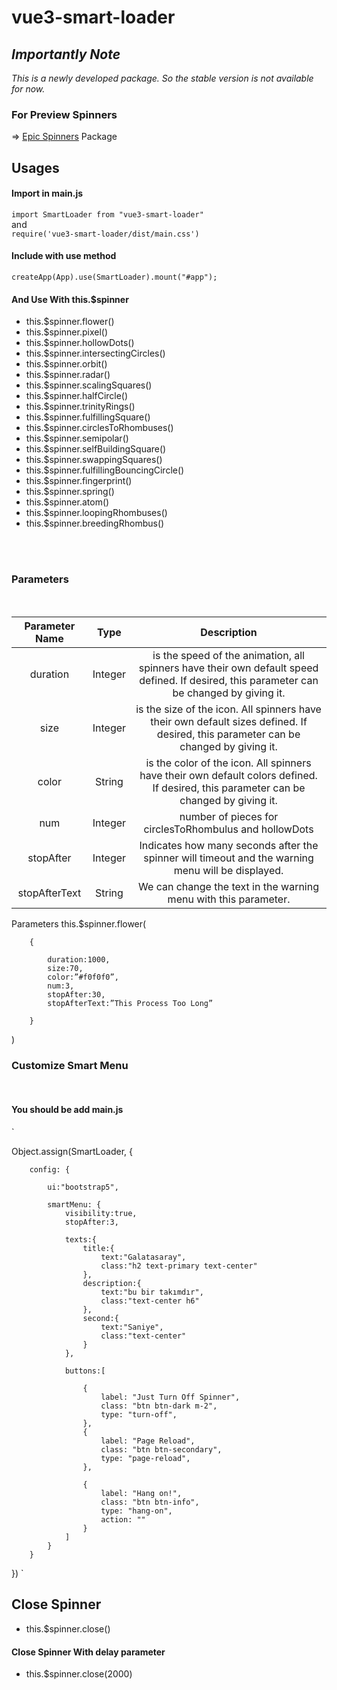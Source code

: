 # vue3-smart-loader


## ***Importantly Note***
*This is a newly developed package. So the stable version is not available for now.*
### For Preview Spinners
=> [Epic Spinners](https://epic-spinners.epicmax.co/) Package
## **Usages**

#### Import in main.js
`import SmartLoader from "vue3-smart-loader"`
<br/> and <br/>
`require('vue3-smart-loader/dist/main.css')`
#### Include with use method
`createApp(App).use(SmartLoader).mount("#app");`</br>

#### And Use With this.$spinner

* this.$spinner.flower()
* this.$spinner.pixel()
* this.$spinner.hollowDots()
* this.$spinner.intersectingCircles()
* this.$spinner.orbit()
* this.$spinner.radar()
* this.$spinner.scalingSquares()
* this.$spinner.halfCircle()
* this.$spinner.trinityRings()
* this.$spinner.fulfillingSquare()
* this.$spinner.circlesToRhombuses()
* this.$spinner.semipolar()
* this.$spinner.selfBuildingSquare()
* this.$spinner.swappingSquares()
* this.$spinner.fulfillingBouncingCircle()
* this.$spinner.fingerprint()
* this.$spinner.spring()
* this.$spinner.atom()
* this.$spinner.loopingRhombuses()
* this.$spinner.breedingRhombus()

</br>
</br>

### **Parameters**
</br>

| Parameter Name |   Type  |                                                                Description                                                                |
|:--------------:|:-------:|:-----------------------------------------------------------------------------------------------------------------------------------------:|
|    duration    | Integer | is the speed of the animation, all spinners have their own default speed defined. If desired, this parameter can be changed by giving it. |
|      size      | Integer |    is the size of the icon. All spinners have their own default sizes defined. If desired, this parameter can be changed by giving it.    |
|      color     |  String |   is the color of the icon. All spinners have their own default colors defined. If desired, this parameter can be changed by giving it.   |
|       num      | Integer |                                          number of pieces for circlesToRhombulus and hollowDots                                           |
|    stopAfter   | Integer |                     Indicates how many seconds after the spinner will timeout and the warning menu will be displayed.                     |
|  stopAfterText |  String |                                      We can change the text in the warning menu with this parameter.                                      |
 
Parameters
this.$spinner.flower(

        {

            duration:1000, 
            size:70, 
            color:”#f0f0f0”, 
            num:3, 
            stopAfter:30, 
            stopAfterText:”This Process Too Long”

        }

)
### **Customize Smart Menu**
</br>

#### You should be add main.js
`

Object.assign(SmartLoader, {

        config: {

            ui:"bootstrap5",

            smartMenu: {
                visibility:true,
                stopAfter:3,

                texts:{
                    title:{
                        text:"Galatasaray",
                        class:"h2 text-primary text-center"
                    },
                    description:{
                        text:"bu bir takımdır",
                        class:"text-center h6"
                    },
                    second:{
                        text:"Saniye",
                        class:"text-center"
                    }
                },

                buttons:[
                    
                    {
                        label: "Just Turn Off Spinner",
                        class: "btn btn-dark m-2",
                        type: "turn-off",
                    },
                    {
                        label: "Page Reload",
                        class: "btn btn-secondary",
                        type: "page-reload",
                    },
                    
                    {
                        label: "Hang on!",
                        class: "btn btn-info",
                        type: "hang-on",
                        action: ""
                    }
                ] 
            }
        }
})
`

## Close Spinner
* this.$spinner.close() 
#### Close Spinner With delay parameter
* this.$spinner.close(2000)